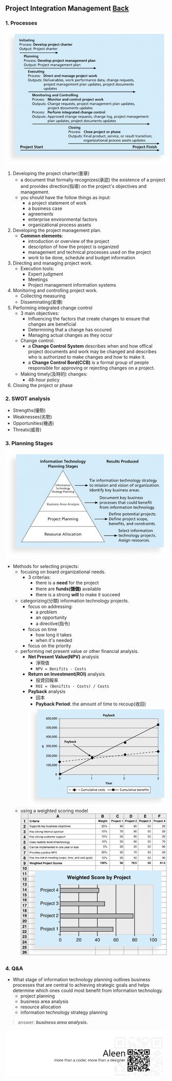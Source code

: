 ## Project Integration Management	[Back](./../projectManagement.md)

### 1. Processes

<img src="./processes.png">

1. Developing the project charter(憲章)
    - a document that formally recognizes(承認) the existence of a project and provides direction(指導) on the project's objectives and management.
    - you should have the follow things as input:
        - a project statement of work
        - a business case
        - agreements
        - enterprise environmental factors
        - organizational process assets
2. Developing the project management plan.
    - **Common elements**:
        - introduction or overview of the project
        - description of how the project is organized
        - management and technical processes used on the project
        - work to be done, schedule and budget information
3. Directing and managing project work.
    - Execution tools:
        - Expert judgment
        - Meetings
        - Project management information systems
4. Monitoring and controlling project work.
    - Collecting measuring
    - Disseminating(宣傳)
5. Performing integrated change control
    - 3 main objectives:
        - Influencing the factors that create changes to ensure that changes are beneficial
        - Determining that a change has occured
        - Managing actual changes as they occur
    - Change control:
        - a **Change Control System** describes when and how offical project documents and work may be changed and describes who is authorized to make changes and how to make it.
        - a **Change Control Bord(CCB)** is a formal group of people responsible for approving or rejecting changes on a project.
    - Making timely(及時的) changes:
        - 48-hour policy
6. Closing the project or phase

### 2. SWOT analysis

- Strengths(優勢)
- Weaknesses(劣勢)
- Opportunities(機遇)
- Threats(威脅)

### 3. Planning Stages

<img src="./planning_stages.png">

- Methods for selecting projects:
    - focusing on board organizational needs.
        - 3 criterias:
            - there is a **need** for the project
            - there are **funds(儲備)** available
            - there is a strong **will** to make it succeed
    - categorizing(分類) information technology projects.
        - focus on addressing:
            - a problem
            - an opportunity
            - a directive(指令)
        - focus on time
            - how long it takes
            - when it's needed
        - focus on the priority
    - performing net present value or other financial analysis.
        - **Net Present Value(NPV)** analysis
            - 淨現值
            - `NPV = Benifits - Costs`
        - **Return on Investment(ROI)** analysis
            - 投資回報率
            - `ROI = (Benifits - Costs) / Costs`
        - **Payback** analysis
            - 回本
            - **Payback Period**: the amount of time to recoup(收回)
            <img src="./payback_period.png">
    - using a weighted scoring model <img src="./weighted_scoring_model.png">

### 4. Q&A

- What stage of information technology planning outlines business processes that are central to achieving strategic goals and helps determine which ones could most benefit from information technology.
    - project planning
    - business area analysis
    - resource allocation
    - information technology strategy planning
    
> answer: <strong>*business area analysis.*</strong>

<a href="http://aleen42.github.io/" target="_blank" ><img src="./../../pic/tail.gif"></a>
